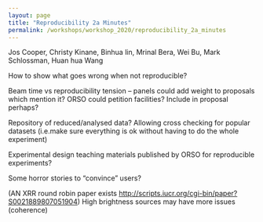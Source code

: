 ```yaml
---
layout: page
title: "Reproducibility 2a Minutes"
permalink: /workshops/workshop_2020/reproducibility_2a_minutes
---
```


Jos Cooper, Christy Kinane,  Binhua lin, Mrinal Bera, Wei Bu, Mark Schlossman, Huan hua Wang


How to show what goes wrong when not reproducible?

Beam time vs reproducibility tension – panels could add weight to proposals which mention it? ORSO could petition facilities? Include in proposal perhaps?

Repository of reduced/analysed data? Allowing cross checking for popular datasets (i.e.make sure everything is ok without having to do the whole experiment)

Experimental design teaching materials published by ORSO for reproducible experiments?

Some horror stories to “convince” users?

(AN XRR round robin paper exists http://scripts.iucr.org/cgi-bin/paper?S0021889807051904)
High brightness sources may have more issues (coherence)
